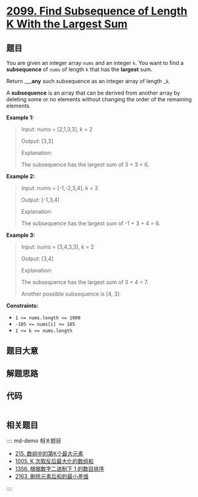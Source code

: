# [2099. Find Subsequence of Length K With the Largest Sum](https://leetcode.com/problems/find-subsequence-of-length-k-with-the-largest-sum/)

## 题目

You are given an integer array `nums` and an integer `k`. You want to find a
**subsequence** of `nums` of length `k` that has the **largest** sum.

Return ___**any** such subsequence as an integer array of length _`k`.

A **subsequence** is an array that can be derived from another array by
deleting some or no elements without changing the order of the remaining
elements.



**Example 1:**

> Input: nums = [2,1,3,3], k = 2
> 
> Output: [3,3]
> 
> Explanation:
> 
> The subsequence has the largest sum of 3 + 3 = 6.

**Example 2:**

> Input: nums = [-1,-2,3,4], k = 3
> 
> Output: [-1,3,4]
> 
> Explanation: 
> 
> The subsequence has the largest sum of -1 + 3 + 4 = 6.

**Example 3:**

> Input: nums = [3,4,3,3], k = 2
> 
> Output: [3,4]
> 
> Explanation:
> 
> The subsequence has the largest sum of 3 + 4 = 7. 
> 
> Another possible subsequence is [4, 3].

**Constraints:**

  * `1 <= nums.length <= 1000`
  * `-105 <= nums[i] <= 105`
  * `1 <= k <= nums.length`


## 题目大意

## 解题思路

## 代码

```javascript

```

## 相关题目

:::: md-demo 相关题目
- [215. 数组中的第K个最大元素](https://leetcode.com/problems/kth-largest-element-in-an-array)
- [1005. K 次取反后最大化的数组和](https://leetcode.com/problems/maximize-sum-of-array-after-k-negations)
- [1356. 根据数字二进制下 1 的数目排序](https://leetcode.com/problems/sort-integers-by-the-number-of-1-bits)
- [2163. 删除元素后和的最小差值](https://leetcode.com/problems/minimum-difference-in-sums-after-removal-of-elements)

::::
